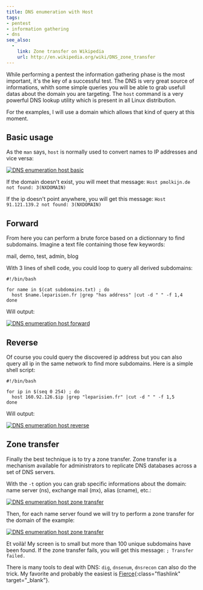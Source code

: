 ```yaml
---
title: DNS enumeration with Host
tags:
- pentest
- information gathering
- dns
see_also:
  -
    link: Zone transfer on Wikipedia
    url: http://en.wikipedia.org/wiki/DNS_zone_transfer
---
```

While performing a pentest the information gathering phase is the most important, it's the key of a successful test. 
The DNS is very great source of informations, whith some simple queries you will be able to grab usefull datas about the domain you are targeting. 
The `host` command is a very powerful DNS lookup utility which is present in all Linux distribution.

For the examples, I will use a domain which allows that kind of query at this moment.

## Basic usage

As the `man` says, `host` is normally used to convert names to IP addresses and vice versa:

[![DNS enumeration host basic](/images/dns-enumeration-host-basic.png)](/images/dns-enumeration-host-basic.png)

If the domain doesn't exist, you will meet that message: `Host pmolkijn.de not found: 3(NXDOMAIN)`

If the ip doesn't point anywhere, you will get this message: `Host 91.121.139.2 not found: 3(NXDOMAIN)`

<!--more-->

## Forward

From here you can perform a brute force based on a dictionnary to find subdomains. 
Imagine a text file containing those few keywords:

mail, demo, test, admin, blog

With 3 lines of shell code, you could loop to query all derived subdomains:

```
#!/bin/bash

for name in $(cat subdomains.txt) ; do
  host $name.leparisien.fr |grep "has address" |cut -d " " -f 1,4
done
```

Will output:

[![DNS enumeration host forward](/images/dns-enumeration-host-forward.png)](/images/dns-enumeration-host-forward.png)

## Reverse

Of course you could query the discovered ip address but you can also query all ip in the same network to find more subdomains. Here is a simple shell script:

```
#!/bin/bash

for ip in $(seq 0 254) ; do
  host 160.92.126.$ip |grep "leparisien.fr" |cut -d " " -f 1,5
done
```

Will output:

[![DNS enumeration host reverse](/images/dns-enumeration-host-reverse.png)](/images/dns-enumeration-host-reverse.png)

## Zone transfer

Finally the best technique is to try a zone transfer.
Zone transfer is a mechanism available for administrators to replicate DNS databases across a set of DNS servers.

With the `-t` option you can grab specific informations about the domain: name server (ns), exchange mail (mx), alias (cname), etc.:

[![DNS enumeration host zone transfer](/images/dns-enumeration-host-zone-transfer-1.png)](/images/dns-enumeration-host-zone-transfer-1.png)

Then, for each name server found we will try to perform a zone transfer for the domain of the example:

[![DNS enumeration host zone transfer](/images/dns-enumeration-host-zone-transfer-2.png)](/images/dns-enumeration-host-zone-transfer-2.png)

Et voilà! My screen is to small but more than 100 unique subdomains have been found.
If the zone transfer fails, you will get this message: `; Transfer failed.`

There is many tools to deal with DNS: `dig`, `dnsenum`, `dnsrecon` can also do the trick. 
My favorite and probably the easiest is [Fierce](http://ha.ckers.org/fierce/ "Fierce"){:class="flashlink" target="_blank"}.
